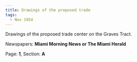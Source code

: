 ```yaml
---  
title: Drawings of the proposed trade  
tags:  
  - Nov 1954  
---  
```

  
Drawings of the proposed trade center on the Graves Tract.  
  
Newspapers: **Miami Morning News or The Miami Herald**  
  
Page: **1**, Section: **A** 
